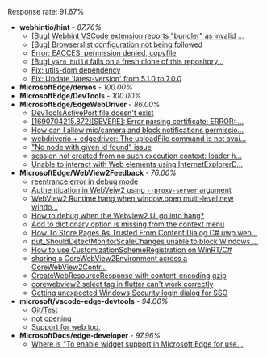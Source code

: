 Response rate: 91.67%

* **webhintio/hint** - _87.76%_
  * [[Bug] Webhint VSCode extension reports "bundler" as invalid ...](https://github.com/webhintio/hint/issues/5563)
  * [[Bug] Browserslist configuration not being followed](https://github.com/webhintio/hint/issues/5556)
  * [Error: EACCES: permission denied, copyfile](https://github.com/webhintio/hint/issues/5432)
  * [[Bug] `yarn build` fails on a fresh clone of this repository...](https://github.com/webhintio/hint/issues/5657)
  * [Fix: utils-dom dependency](https://github.com/webhintio/hint/pull/5564)
  * [Fix: Update 'latest-version' from 5.1.0 to 7.0.0](https://github.com/webhintio/hint/pull/5471)
* **MicrosoftEdge/demos** - _100.00%_
* **MicrosoftEdge/DevTools** - _100.00%_
* **MicrosoftEdge/EdgeWebDriver** - _86.00%_
  * [DevToolsActivePort file doesn't exist](https://github.com/MicrosoftEdge/EdgeWebDriver/issues/101)
  * [[1690704215.872][SEVERE]: Error parsing certificate: ERROR: ...](https://github.com/MicrosoftEdge/EdgeWebDriver/issues/99)
  * [How can I allow mic/camera and block notifications permissio...](https://github.com/MicrosoftEdge/EdgeWebDriver/issues/98)
  * [webdriverio + edgedriver: The uploadFile command is not avai...](https://github.com/MicrosoftEdge/EdgeWebDriver/issues/97)
  * ["No node with given id found" issue](https://github.com/MicrosoftEdge/EdgeWebDriver/issues/96)
  * [session not created from no such execution context: loader h...](https://github.com/MicrosoftEdge/EdgeWebDriver/issues/95)
  * [Unable to interact with Web elements using InternetExplorerD...](https://github.com/MicrosoftEdge/EdgeWebDriver/issues/91)
* **MicrosoftEdge/WebView2Feedback** - _76.00%_
  * [reentrance error in debug mode](https://github.com/MicrosoftEdge/WebView2Feedback/issues/3677)
  * [Authentication in WebVeiw2 using `--proxy-server` argument](https://github.com/MicrosoftEdge/WebView2Feedback/issues/3667)
  * [WebView2 Runtime hang when window.open mulit-level new windo...](https://github.com/MicrosoftEdge/WebView2Feedback/issues/3664)
  * [How to debug when the Webview2 UI go into hang?](https://github.com/MicrosoftEdge/WebView2Feedback/issues/3657)
  * [Add to dictionary option is missing from the context menu](https://github.com/MicrosoftEdge/WebView2Feedback/issues/3632)
  * [How To Store Pages As Trusted From Content Dialog C# uwp web...](https://github.com/MicrosoftEdge/WebView2Feedback/issues/3672)
  * [put_ShouldDetectMonitorScaleChanges unable to block Windows ...](https://github.com/MicrosoftEdge/WebView2Feedback/issues/3665)
  * [How to use CustomizationSchemeRegistration on WinRT/C#](https://github.com/MicrosoftEdge/WebView2Feedback/issues/3658)
  * [sharing a CoreWebView2Environment across a CoreWebView2Contr...](https://github.com/MicrosoftEdge/WebView2Feedback/issues/3634)
  * [CreateWebResourceResponse with content-encoding gzip](https://github.com/MicrosoftEdge/WebView2Feedback/issues/3629)
  * [corewebview2  select tag  in flutter can't work correctly](https://github.com/MicrosoftEdge/WebView2Feedback/issues/3628)
  * [Getting unexpected Windows Security login dialog for SSO](https://github.com/MicrosoftEdge/WebView2Feedback/issues/3621)
* **microsoft/vscode-edge-devtools** - _94.00%_
  * [Git/Test](https://github.com/microsoft/vscode-edge-devtools/issues/1660)
  * [not opening](https://github.com/microsoft/vscode-edge-devtools/issues/1659)
  * [Support for web too.](https://github.com/microsoft/vscode-edge-devtools/issues/1658)
* **MicrosoftDocs/edge-developer** - _97.96%_
  * [Where is "To enable widget support in Microsoft Edge for use...](https://github.com/MicrosoftDocs/edge-developer/issues/2749)